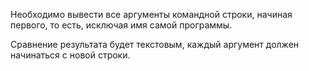 Необходимо вывести все аргументы командной строки, начиная первого,
то есть, исключая имя самой программы.

Сравнение результата будет текстовым, каждый аргумент должен начинаться
с новой строки.
